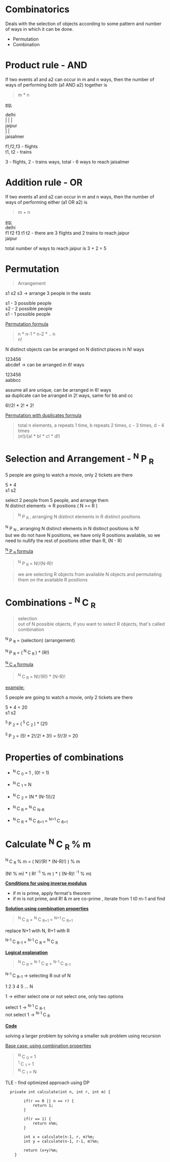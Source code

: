 # Combinatorics

Deals with the selection of objects according to some pattern and number of ways in which it can be done.  
- Permutation  
- Combination  

# Product rule - AND

If two events a1 and a2 can occur in m and n ways, then the number of ways of performing both (a1 AND a2) together is   
> m * n  

<ins>eg:</ins>  
  
delhi  
| | |   
jaipur  
 |  |   
jaisalmer    

f1,f2,f3 - flights    
t1, t2 - trains  

3 - flights, 2 - trains ways, total - 6 ways to reach jaisalmer 


# Addition rule - OR

If two events a1 and a2 can occur in m and n ways, then the number of ways of performing either (a1 OR a2) is  
> m + n   

<ins>eg:</ins>  
delhi  
f1 f2 f3 t1 t2  - there are 3 flights and 2 trains to reach jaipur  
jaipur  

total number of ways to reach jaipur is 3 + 2 = 5  

# Permutation

> Arrangement  

s1 s2 s3 -> arrange 3 people in the seats  

s1 - 3 possible people  
s2 - 2 possible people  
s1 - 1 possible people  


<ins>Permutation formula</ins>  
> n * n-1 * n-2 * .. n  
> n!

N distinct objects can be arranged on N distinct places in N! ways  

123456  
abcdef -> can be arranged in 6! ways  

123456  
aabbcc  

assume all are unique, can be arranged in 6! ways  
aa duplicate can be arranged in 2! ways, same for bb and cc  

6!/2! * 2! * 2!  

<ins>Permutation with duplicates formula</ins>
> total n elements, a repeats 1 time, b repeats 2 times, c - 3 times, d - 4 times  
> (n!)/(a! * b! * c! * d!)


# Selection and Arrangement - <sup>N</sup> P <sub> R </sub>

5 people are going to watch a movie, only 2 tickets are there  

5 * 4  
s1 s2  

select 2 people from 5 people, and arrange them  
N distinct elements  -> R positions ( N >= R )

> <sup>N</sup> P <sub> R </sub> , arranging N distinct elements in R distinct positions


<sup>N</sup> P <sub> N </sub>, arranging N distinct elements in N distinct positions is N!  
but we do not have N positions, we have only R positions available, so we need to nullify the rest of positions other than R, (N - R)  

<ins><sup>N</sup> P <sub> R </sub>formula</ins>
> <sup>N</sup> P <sub> R </sub> = N!/(N-R)!

> we are selecting R objects from available N objects and permutating them on the available R positions  


# Combinations - <sup> N </sup> C <sub> R </sub>

> selection  
> out of N possible objects, if you want to select R objects, that's called combination

<sup> N </sup> P <sub> R </sub> = (selection) (arrangement)  

<sup> N </sup> P <sub> R </sub> = (<sup> N </sup> C <sub> R </sub>) * (R!)  

<ins><sup> N </sup> C <sub> R </sub> formula </ins>
> <sup> N </sup> C <sub> R </sub> = N!/(R!) * (N-R)!

<ins>example:</ins>  

5 people are going to watch a movie, only 2 tickets are there  

5 * 4  = 20  
s1 s2   

<sup> 5 </sup> P <sub> 2 </sub> = (<sup> 5 </sup> C <sub> 2 </sub>) * (2!)  

<sup> 5 </sup> P <sub> 2 </sub> = (5! * 2!/2! * 3!) = 5!/3! = 20  


# Properties of combinations

- <sup> N </sup> C <sub> 0 </sub> = 1 , (0! = 1)

- <sup> N </sup> C <sub> 1 </sub> = N 

- <sup> N </sup> C <sub> 2 </sub> = (N * (N-1))/2

- <sup> N </sup> C <sub> R </sub> = <sup> N </sup> C <sub> N-R </sub>

- <sup> N </sup> C <sub> R </sub> + <sup> N </sup> C <sub> R+1 </sub> = <sup> N+1 </sup> C <sub> R+1 </sub>


# Calculate <sup> N </sup> C <sub> R </sub> % m

<sup> N </sup> C <sub> R </sub> % m = ( N!/(R! * (N-R)!) ) % m  

(N! % m) * ( R! <sup>-1</sup> % m ) * ( (N-R)! <sup>-1</sup> % m)  

**<ins>Conditions for using inverse modulus</ins>**
- if m is prime, apply fermat's theorem
- if m is not prime, and R! & m are co-prime , iterate from 1 t0 m-1 and find  

**<ins>Solution using combination properties</ins>**

> <sup> N </sup> C <sub> R </sub> + <sup> N </sup> C <sub> R+1 </sub> = <sup> N+1 </sup> C <sub> R+1 </sub>

replace N+1 with N, R+1 with R

<sup> N-1 </sup> C <sub> R-1 </sub> + <sup> N-1 </sup> C <sub> R </sub> = <sup> N </sup> C <sub> R </sub>


**<ins>Logical explanation</ins>**

 > <sup> N </sup> C <sub> R </sub> = <sup> N-1 </sup> C <sub> R </sub> + <sup> N-1 </sup> C <sub> R-1 </sub>
 
 <sup> N-1 </sup> C <sub> R-1 </sub> -> selecting R out of N  
 
 1 2 3 4 5 ... N  
 
 1 -> either select one or not select one, only two options  
 
 select 1     -> <sup> N-1 </sup> C <sub> R-1 </sub>  
 not select 1 -> <sup> N-1 </sup> C <sub> R </sub>


**<ins>Code</ins>**

solving a larger problem by solving a smaller sub problem using recursion  

<ins>Base case: using combination properties</ins>  
> <sup> N </sup> C <sub> 0 </sub> = 1  
> <sup> 1 </sup> C <sub> 1 </sub> = 1  
> <sup> N </sup> C <sub> 1 </sub> = N  


TLE - find optimized approach using DP

```
  private int calculate(int n, int r, int m) {

        if(r == 0 || n == r) {
            return 1;
        }

        if(r == 1) {
            return n%m;
        }

        int x = calculate(n-1, r, m)%m;
        int y = calculate(n-1, r-1, m)%m;

        return (x+y)%m;
    }
```

